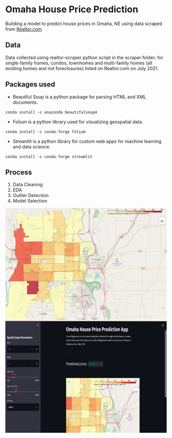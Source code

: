 # Omaha House Price Prediction
Building a model to predict house prices in Omaha, NE using data scraped from [Realtor.com](https://www.realtor.com/).

## Data 
Data collected using realtor-scraper python script in the scraper folder; for single-family homes, condos, townhomes and multi-family homes (all existing homes and not foreclosures) listed on Realtor.com on July 2021.

## Packages used
- Beautiful Soup is a python package for parsing HTML and XML documents.
```
conda install -c anaconda beautifulsoup4 
```
- Folium is a python library used for visualizing geospatial data.
```
conda install -c conda-forge folium
```
- Streamlit is a python library for custom web apps for machine learning and data science.
```
conda install -c conda-forge streamlit 
```

## Process
1. Data Cleaning
2. EDA
3. Outlier Detection
4. Model Selection

<img src="map/counts_map.PNG" height="350">
<img src="web_app/web_app.PNG" height="350">
